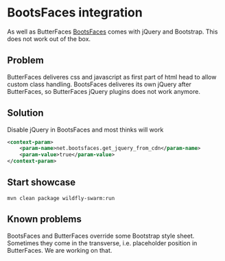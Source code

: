 # BootsFaces integration

As well as ButterFaces [BootsFaces](http://www.bootsfaces.net/) comes with jQuery and Bootstrap. This does not work out of the box.

## Problem
ButterFaces deliveres css and javascript as first part of html head to allow custom class handling. BootsFaces deliveres its own jQuery after ButterFaces, so ButterFaces jQuery plugins does not work anymore.

## Solution
Disable jQuery in BootsFaces and most thinks will work
```xml
<context-param>
    <param-name>net.bootsfaces.get_jquery_from_cdn</param-name>
    <param-value>true</param-value>
</context-param>
```

## Start showcase
```
mvn clean package wildfly-swarm:run
```

## Known problems
BootsFaces and ButterFaces override some Bootstrap style sheet. Sometimes they come in the transverse, i.e. placeholder position in ButterFaces. We are working on that.

